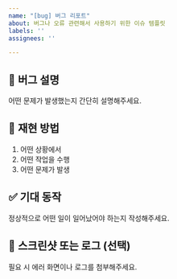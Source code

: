 ```yaml
---
name: "[bug] 버그 리포트"
about: 버그나 오류 관련해서 사용하기 위한 이슈 템플릿
labels: ''
assignees: ''

---
```


## 🐞 버그 설명
어떤 문제가 발생했는지 간단히 설명해주세요.

## 🔁 재현 방법
1. 어떤 상황에서
2. 어떤 작업을 수행
3. 어떤 문제가 발생

## ✅ 기대 동작
정상적으로 어떤 일이 일어났어야 하는지 작성해주세요.


## 📸 스크린샷 또는 로그 (선택)
필요 시 에러 화면이나 로그를 첨부해주세요.
